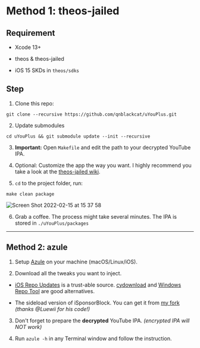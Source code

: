 # Method 1: theos-jailed
## Requirement

- Xcode 13+

- theos & theos-jailed

- iOS 15 SKDs in `theos/sdks`

## Step

1. Clone this repo:
```
git clone --recursive https://github.com/qnblackcat/uYouPlus.git
```
2. Update submodules
```
cd uYouPlus && git submodule update --init --recursive
```

3. **Important:** Open `Makefile` and edit the path to your decrypted YouTube IPA. 

4. Optional: Customize the app the way you want. I highly recommend you take a look at the [theos-jailed wiki](https://github.com/kabiroberai/theos-jailed/wiki/Usage).

5. `cd` to the project folder, run:
```
make clean package
```
![Screen Shot 2022-02-15 at 15 37 58](https://user-images.githubusercontent.com/52943116/154024200-f9cf8726-5536-4d68-a649-96649bc99e40.png)


6. Grab a coffee. The process might take several minutes. The IPA is stored in `./uYouPlus/packages`

***

## Method 2: azule

1. Setup [Azule](https://github.com/Al4ise/Azule) on your machine (macOS/Linux/iOS).

2. Download all the tweaks you want to inject. 

- [iOS Repo Updates](https://www.ios-repo-updates.com/) is a trust-able source. [cydownload](https://github.com/borishonman/cydownload) and [Windows Repo Tool](https://github.com/SarahH12099/Windows-Repo-Tool) are good alternatives.

- The sideload version of iSponsorBlock. You can get it from [my fork](https://github.com/qnblackcat/iSponsorBlock) _(thanks @Luewii for his code!)_

3. Don't forget to prepare the **decrypted** YouTube IPA. _(encrypted IPA will NOT work)_

4. Run `azule -h` in any Terminal window and follow the instruction.